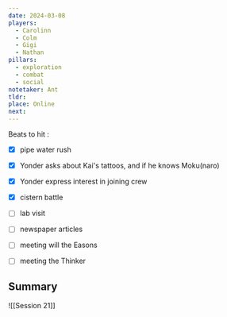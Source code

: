 ```yaml
---
date: 2024-03-08
players:
  - Carolinn
  - Colm
  - Gigi
  - Nathan
pillars:
  - exploration
  - combat
  - social
notetaker: Ant
tldr: 
place: Online
next:
---
```


Beats to hit :
- [x] pipe water rush 
- [x] Yonder asks about Kai's tattoos, and if he knows Moku(naro) 
- [x] Yonder express interest in joining crew 
- [x] cistern battle 
- [ ] lab visit 
- [ ] newspaper articles 
- [ ] meeting will the Easons 
- [ ] meeting the Thinker


## Summary
![[Session 21]]